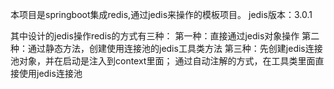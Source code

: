 本项目是springboot集成redis,通过jedis来操作的模板项目。
jedis版本：3.0.1




其中设计的jedis操作redis的方式有三种：
第一种：直接通过jedis对象操作
第二种：通过静态方法，创建使用连接池的jedis工具类方法
第三种：先创建jedis连接池对象，并在启动是注入到context里面；
通过自动注解的方式，在工具类里面直接使用jedis连接池